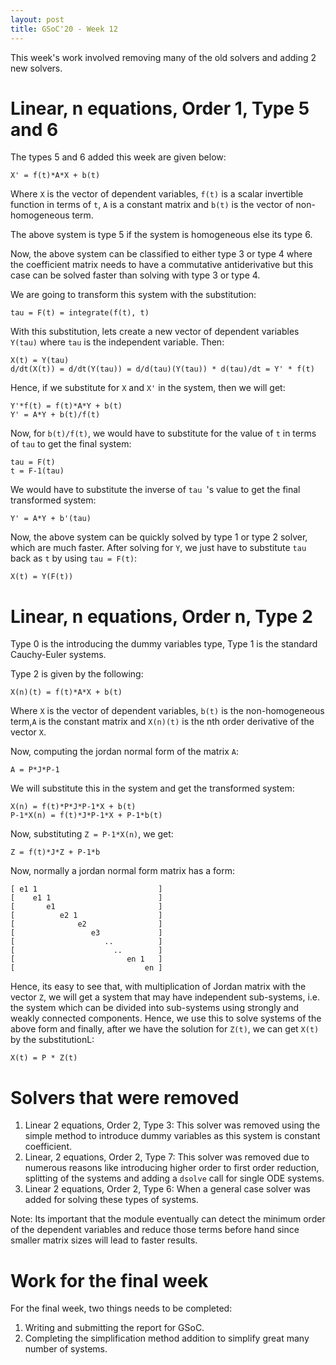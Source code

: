```yaml
---
layout: post
title: GSoC'20 - Week 12
---
```


This week's work involved removing many of the old solvers and adding 2 new solvers.

# Linear, n equations, Order 1, Type 5 and 6

The types 5 and 6 added this week are given below:

```
X' = f(t)*A*X + b(t)
```

Where `X` is the vector of dependent variables, `f(t)` is a scalar invertible function in terms of `t`,  `A` is a constant matrix and `b(t)` is the vector of non-homogeneous term.

The above system is type 5 if the system is homogeneous else its type 6.

Now, the above system can be classified to either type 3 or type 4 where the coefficient matrix needs to have a commutative antiderivative but this case can be solved faster than solving with type 3 or type 4.

We are going to transform this system with the substitution:

```
tau = F(t) = integrate(f(t), t)
```

With this substitution, lets create a new vector of dependent variables `Y(tau)` where `tau` is the independent variable. Then:

```
X(t) = Y(tau)
d/dt(X(t)) = d/dt(Y(tau)) = d/d(tau)(Y(tau)) * d(tau)/dt = Y' * f(t)
```

Hence, if we substitute for `X` and `X'` in the system, then we will get:

```
Y'*f(t) = f(t)*A*Y + b(t)
Y' = A*Y + b(t)/f(t)
```
Now, for `b(t)/f(t)`, we would have to substitute for the value of `t` in terms of `tau` to get the final system:

```
tau = F(t)
t = F-1(tau)
```
We would have to substitute the inverse of `tau `'s value to get the final transformed system:
```
Y' = A*Y + b'(tau)
```
Now, the above system can be quickly solved by type 1 or type 2 solver, which are much faster. After solving for `Y`, we just have to substitute `tau` back as `t` by using `tau = F(t)`:

```
X(t) = Y(F(t))
```

# Linear, n equations, Order n, Type 2

Type 0 is the introducing the dummy variables type, Type 1 is the standard Cauchy-Euler systems.

Type 2 is given by the following:
```
X(n)(t) = f(t)*A*X + b(t)
```
Where `X` is the vector of dependent variables, `b(t)` is the non-homogeneous term,`A` is the constant matrix and `X(n)(t)` is the nth order derivative of the vector `X`.

Now, computing the jordan normal form of the matrix `A`:
```
A = P*J*P-1
```

We will substitute this in the system	and get the transformed system:
```
X(n) = f(t)*P*J*P-1*X + b(t)
P-1*X(n) = f(t)*J*P-1*X + P-1*b(t)
```
Now, substituting `Z = P-1*X(n)`, we get:
```
Z = f(t)*J*Z + P-1*b
```

Now, normally a jordan normal form matrix has a form:
```
[ e1 1                           ]
[    e1 1                        ]
[       e1                       ]
[          e2 1                  ]
[              e2                ]
[                 e3             ]
[                    ..          ]
[                      ..        ]
[                         en 1   ]
[                             en ]
```

Hence, its easy to see that, with multiplication of Jordan matrix with the vector `Z`, we will get a system that may have independent sub-systems, i.e. the system which can be divided into sub-systems using strongly and weakly connected components. Hence, we use this to solve systems of the above form and finally, after we have the solution for `Z(t)`, we can get `X(t)` by the substitutionL:
```
X(t) = P * Z(t)
```


# Solvers that were removed

1. Linear 2 equations, Order 2, Type 3: This solver was removed using the simple method to introduce dummy variables as this system is constant coefficient.
2. Linear, 2 equations, Order 2, Type 7: This solver was removed due to numerous reasons like introducing higher order to first order reduction, splitting of the systems and adding a `dsolve` call for single ODE systems.
3. Linear 2 equations, Order 2, Type 6: When a general case solver was added for solving these types of systems.

Note: Its important that the module eventually can detect the minimum order of the dependent variables and reduce those terms before hand since smaller matrix sizes will lead to faster results.


# Work for the final week

For the final week, two things needs to be completed:
1. Writing and submitting the report for GSoC.
2. Completing the simplification method addition to simplify great many number of systems.
